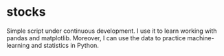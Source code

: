 # stocks

Simple script under continuous development. I use it to learn working with pandas and matplotlib. Moreover, I can use the data to practice machine-learning and statistics in Python. 
